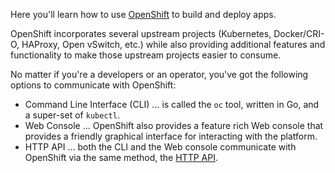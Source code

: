 Here you'll learn how to use [OpenShift](https://www.openshift.org) to build and deploy apps.

OpenShift incorporates several upstream projects (Kubernetes, Docker/CRI-O, HAProxy, Open vSwitch, etc.) while also providing additional features and functionality to make those upstream projects easier to consume.

No matter if you're a developers or an operator, you've got the following options to communicate with OpenShift:

- Command Line Interface (CLI) … is called the `oc` tool, written in Go, and a super-set of `kubectl`.
- Web Console … OpenShift also provides a feature rich Web console that provides a friendly graphical interface for interacting with the platform.
- HTTP API … both the CLI and the Web console communicate with OpenShift via the same method, the [HTTP API](https://docs.openshift.org/latest/rest_api/index.html).
